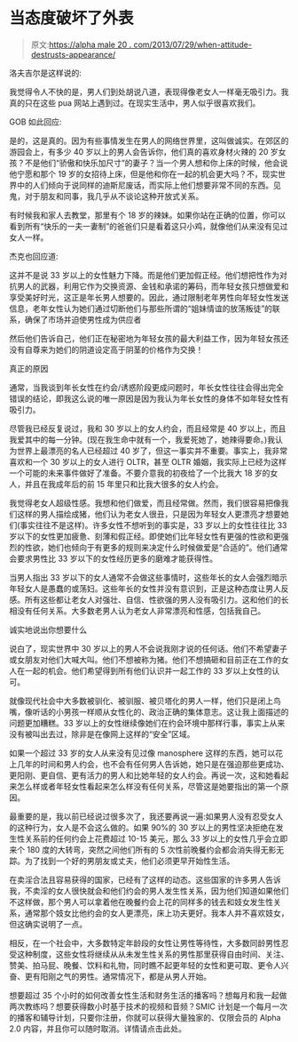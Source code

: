 # 当态度破坏了外表

> 原文:[https://alpha male 20 . com/2013/07/29/when-attitude-destrusts-appearance/](https://alphamale20.com/2013/07/29/when-attitude-destroys-appearance/)

洛夫吉尔是这样说的:

我觉得令人不快的是，男人们到处胡说八道，表现得像老女人一样毫无吸引力。我真的只在这些 pua 网站上遇到过。在现实生活中，男人似乎很喜欢我们。

GOB 如此回应:

是的，这是真的。因为有些事情发生在男人的网络世界里，这叫做诚实。在郊区的游园会上，有多少 40 岁以上的男人会告诉你，他们真的喜欢身材火辣的 20 岁女孩？不是他们“骄傲和快乐加尺寸”的妻子？当一个男人想和你上床的时候，他会说他宁愿和那个 19 岁的女招待上床，但是他和你在一起的机会更大吗？不，现实世界中的人们倾向于说同样的迪斯尼废话，而实际上他们想要非常不同的东西。见鬼，对于朋友和同事，我几乎从不谈论这种开放式关系。

有时候我和家人去教堂，那里有个 18 岁的辣妹。如果你站在正确的位置，你可以看到所有“快乐的一夫一妻制”的爸爸们只是看着这只小鸡，就像他们从来没有见过女人一样。

杰克也回应道:

这并不是说 33 岁以上的女性魅力下降。而是他们更加假正经。他们想把性作为对抗男人的武器，利用它作为交换资源、金钱和承诺的筹码，而年轻女孩只想做爱和享受美好时光，这正是年长男人想要的。因此，通过限制老年男性向年轻女性发送信息，老年女性认为她们通过切断他们与那些所谓的“姐妹情谊的放荡叛徒”的联系，确保了市场并迫使男性成为供应者

然后他们告诉自己，他们正在秘密地为年轻女孩的最大利益工作，因为年轻女孩还没有自尊来为她们的阴道设定高于阴茎的价格作为交换！

真正的原因

通常，当我谈到年长女性在约会/诱惑阶段更成问题时，年长女性往往会得出完全错误的结论，即我这么说的唯一原因是因为我认为年长女性的身体不如年轻女性有吸引力。

尽管我已经反复说过，我和 30 岁以上的女人约会，而且经常是 40 岁以上，而且我爱其中的每一分钟。(现在我生命中就有一个，我爱死她了，她辣得要命。)我认为世界上最漂亮的名人已经超过 40 岁了，但这一事实并不重要。事实上，我非常喜欢和一个 30 岁以上的女人进行 OLTR，甚至 OLTR 婚姻，我实际上已经为这样一个可能的未来事件做好了准备。不要介意我的初夜给了一个比我大 18 岁的女人，并且在我成年后的前 15 年里只和比我大很多的女人约会。

我觉得老女人超级性感。我想和他们做爱，而且经常做。然而，我们很容易把像我们这样的男人描绘成猪，他们认为老女人很丑，只是因为年轻女人更漂亮才想要她们(事实往往不是这样)。许多女性不想听到的事实是，33 岁以上的女性往往比 33 岁以下的女性更加疲惫、刻薄和假正经。即使她们比年轻女性有更强的性欲和更强烈的性欲，她们也倾向于有更多的规则来决定什么时候做爱是“合适的”。他们通常会要求男性比 33 岁以下的女性经历更多的磨难才能获得性。

当男人指出 33 岁以下的女人通常不会做这些事情时，这些年长的女人会强烈暗示年轻女人是愚蠢的或荡妇。这些年长的女性并没有意识到，正是这种态度让男人反感。所有这些都让老女人对强壮、自信、性欲强的男人没有吸引力。这和他们的长相没有任何关系。大多数老男人认为老女人非常漂亮和性感，包括我自己。

诚实地说出你想要什么

说白了，现实世界中 30 岁以上的男人不会说我刚才说的任何话。他们不希望妻子或女朋友对他们大喊大叫。他们不想被称为猪。他们不想搞砸和目前正在工作的女人在一起的机会。他们希望得到所有他们认识并一起工作的 33 岁以上女性的认可。

就像现代社会中大多数被驯化、被驯服、被贝塔化的男人一样，他们只是闭上鸟嘴，像听话的小男孩一样顺从女性化的、政治正确的集体意志。这让我上面描述的问题更加糟糕。33 岁以上的女性继续像她们在约会环境中那样行事，事实上从来没有被叫出去过，除非是在像网上这样的“安全”区域。

如果一个超过 33 岁的女人从来没有见过像 manosphere 这样的东西，她可以花上几年的时间和男人约会，也不会有任何男人告诉她，她只是在强迫那些更成功、更阳刚、更自信、更有活力的男人和比她年轻的女人约会。再说一次，这和她看起来怎么样或者年轻女性看起来怎么样没有任何关系，尽管这是她要指出的第一个原因。

最重要的是，我以前已经说过很多次了，我还要再说一遍:如果男人没有忍受女人的这种行为，女人是不会这么做的。如果 90%的 30 岁以上的男性坚决拒绝在发生性关系前的任何约会上花费超过 10-15 美元，那么 33 岁以上的女性几乎会立即来个 180 度的大转弯，突然之间他们所有的 5 次性前晚餐约会都会消失得无影无踪。为了找到一个好的男朋友或丈夫，他们必须更早开始性生活。

在卖淫合法且容易获得的国家，已经有了这样的动态。这些国家的许多男人告诉我，不卖淫的女人很快就会和他们约会的男人发生性关系，因为他们知道如果他们不这样做，那个男人可以拿着他在晚餐约会上花的同样多的钱去和妓女发生性关系，通常那个妓女比他约会的女人更漂亮，床上功夫更好。我本人并不喜欢妓女，但这确实说明了一点。

相反，在一个社会中，大多数特定年龄段的女性让男性等待性，大多数同龄男性忍受这种制度，这些女性将继续从从未发生性关系的男性那里获得自由时间、关注、赞美、拍马屁、晚餐、饮料和礼物，同时瞧不起更年轻的女性和更可取、更令人兴奋、更有阳刚之气的男性。通常情况下，都是从男人开始。

想要超过 35 个小时的如何改善女性生活和财务生活的播客吗？想每月和我一起做两次教练吗？想要获得数小时基于技术的视频和音频？SMIC 计划是一个每月一次的播客和辅导计划，只要你注册，你就可以获得大量独家的、仅限会员的 Alpha 2.0 内容，并且你可以随时取消。详情请点击此处。